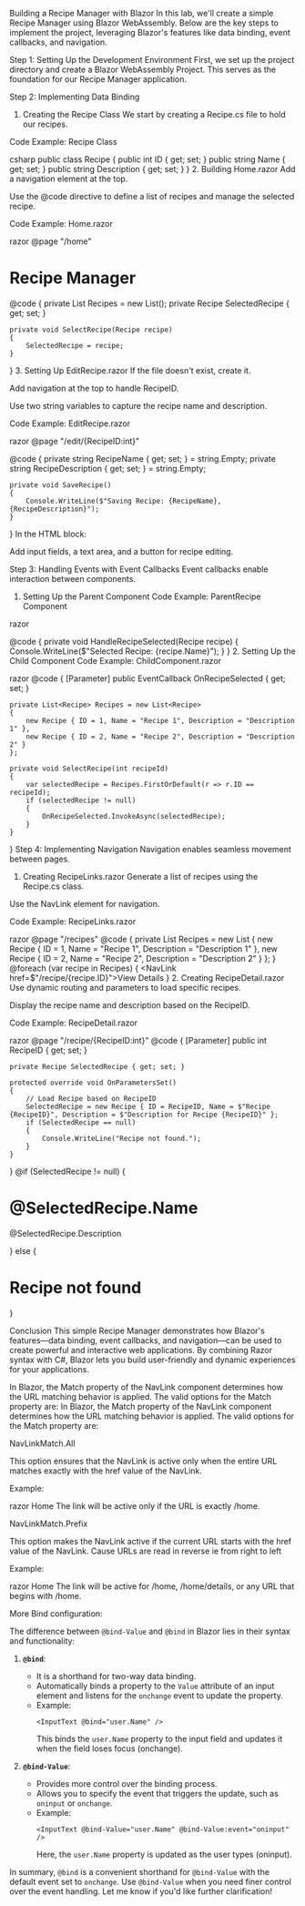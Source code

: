 Building a Recipe Manager with Blazor
In this lab, we'll create a simple Recipe Manager using Blazor WebAssembly. Below are the key steps to implement the project, leveraging Blazor's features like data binding, event callbacks, and navigation.

Step 1: Setting Up the Development Environment
First, we set up the project directory and create a Blazor WebAssembly Project. This serves as the foundation for our Recipe Manager application.

Step 2: Implementing Data Binding
1. Creating the Recipe Class
We start by creating a Recipe.cs file to hold our recipes.

Code Example: Recipe Class

csharp
public class Recipe
{
    public int ID { get; set; }
    public string Name { get; set; }
    public string Description { get; set; }
}
2. Building Home.razor
Add a navigation element at the top.

Use the @code directive to define a list of recipes and manage the selected recipe.

Code Example: Home.razor

razor
@page "/home"
<h1>Recipe Manager</h1>

@code {
    private List<Recipe> Recipes = new List<Recipe>();
    private Recipe SelectedRecipe { get; set; }

    private void SelectRecipe(Recipe recipe)
    {
        SelectedRecipe = recipe;
    }
}
3. Setting Up EditRecipe.razor
If the file doesn't exist, create it.

Add navigation at the top to handle RecipeID.

Use two string variables to capture the recipe name and description.

Code Example: EditRecipe.razor

razor
@page "/edit/{RecipeID:int}"

@code {
    private string RecipeName { get; set; } = string.Empty;
    private string RecipeDescription { get; set; } = string.Empty;

    private void SaveRecipe()
    {
        Console.WriteLine($"Saving Recipe: {RecipeName}, {RecipeDescription}");
    }
}
In the HTML block:

Add input fields, a text area, and a button for recipe editing.

Step 3: Handling Events with Event Callbacks
Event callbacks enable interaction between components.

1. Setting Up the Parent Component
Code Example: ParentRecipe Component

razor
<ChildComponent OnRecipeSelected="HandleRecipeSelected" />

@code {
    private void HandleRecipeSelected(Recipe recipe)
    {
        Console.WriteLine($"Selected Recipe: {recipe.Name}");
    }
}
2. Setting Up the Child Component
Code Example: ChildComponent.razor

razor
@code {
    [Parameter]
    public EventCallback<Recipe> OnRecipeSelected { get; set; }

    private List<Recipe> Recipes = new List<Recipe>
    {
        new Recipe { ID = 1, Name = "Recipe 1", Description = "Description 1" },
        new Recipe { ID = 2, Name = "Recipe 2", Description = "Description 2" }
    };

    private void SelectRecipe(int recipeId)
    {
        var selectedRecipe = Recipes.FirstOrDefault(r => r.ID == recipeId);
        if (selectedRecipe != null)
        {
            OnRecipeSelected.InvokeAsync(selectedRecipe);
        }
    }
}
Step 4: Implementing Navigation
Navigation enables seamless movement between pages.

1. Creating RecipeLinks.razor
Generate a list of recipes using the Recipe.cs class.

Use the NavLink element for navigation.

Code Example: RecipeLinks.razor

razor
@page "/recipes"
@code {
    private List<Recipe> Recipes = new List<Recipe>
    {
        new Recipe { ID = 1, Name = "Recipe 1", Description = "Description 1" },
        new Recipe { ID = 2, Name = "Recipe 2", Description = "Description 2" }
    };
}
@foreach (var recipe in Recipes)
{
    <NavLink href=$"/recipe/{recipe.ID}">View Details</NavLink>
}
2. Creating RecipeDetail.razor
Use dynamic routing and parameters to load specific recipes.

Display the recipe name and description based on the RecipeID.

Code Example: RecipeDetail.razor

razor
@page "/recipe/{RecipeID:int}"
@code {
    [Parameter]
    public int RecipeID { get; set; }

    private Recipe SelectedRecipe { get; set; }

    protected override void OnParametersSet()
    {
        // Load Recipe based on RecipeID
        SelectedRecipe = new Recipe { ID = RecipeID, Name = $"Recipe {RecipeID}", Description = $"Description for Recipe {RecipeID}" };
        if (SelectedRecipe == null)
        {
            Console.WriteLine("Recipe not found.");
        }
    }
}
@if (SelectedRecipe != null)
{
    <h1>@SelectedRecipe.Name</h1>
    <p>@SelectedRecipe.Description</p>
}
else
{
    <h1>Recipe not found</h1>
}

Conclusion
This simple Recipe Manager demonstrates how Blazor's features—data binding, event callbacks, and navigation—can be used to create powerful and interactive web applications. By combining Razor syntax with C#, Blazor lets you build user-friendly and dynamic experiences for your applications.

In Blazor, the Match property of the NavLink component determines how the URL matching behavior is applied. The valid options for the Match property are:
In Blazor, the Match property of the NavLink component determines how the URL matching behavior is applied. The valid options for the Match property are:

NavLinkMatch.All

This option ensures that the NavLink is active only when the entire URL matches exactly with the href value of the NavLink.

Example:

razor
<NavLink href="/home" Match="NavLinkMatch.All">Home</NavLink>
The link will be active only if the URL is exactly /home.

NavLinkMatch.Prefix

This option makes the NavLink active if the current URL starts with the href value of the NavLink.
Cause URLs are read in reverse ie from right to left

Example:

razor
<NavLink href="/home" Match="NavLinkMatch.Prefix">Home</NavLink>
The link will be active for /home, /home/details, or any URL that begins with /home.


More Bind configuration:

The difference between `@bind-Value` and `@bind` in Blazor lies in their syntax and functionality:

1. **`@bind`**:
   - It is a shorthand for two-way data binding.
   - Automatically binds a property to the `Value` attribute of an input element and listens for the `onchange` event to update the property.
   - Example:
     ```razor
     <InputText @bind="user.Name" />
     ```
     This binds the `user.Name` property to the input field and updates it when the field loses focus (onchange).

2. **`@bind-Value`**:
   - Provides more control over the binding process.
   - Allows you to specify the event that triggers the update, such as `oninput` or `onchange`.
   - Example:
     ```razor
     <InputText @bind-Value="user.Name" @bind-Value:event="oninput" />
     ```
     Here, the `user.Name` property is updated as the user types (oninput).

In summary, `@bind` is a convenient shorthand for `@bind-Value` with the default event set to `onchange`. Use `@bind-Value` when you need finer control over the event handling. Let me know if you'd like further clarification!